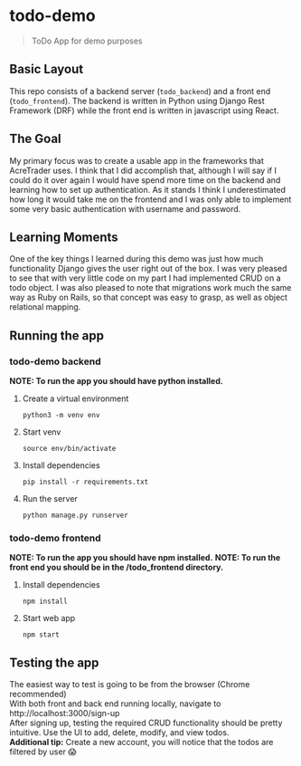 # todo-demo
> ToDo App for demo purposes

## Basic Layout
This repo consists of a backend server (`todo_backend`) and a front end (`todo_frontend`).
The backend is written in Python using Django Rest Framework (DRF) while the front end is written in javascript using React.

## The Goal
My primary focus was to create a usable app in the frameworks that AcreTrader uses. I think that I did accomplish that, although I will say if I could do it over again I would have spend more time on the backend and learning how to set up authentication. As it stands I think I underestimated how long it would take me on the frontend and I was only able to implement some very basic authentication with username and password.

## Learning Moments
One of the key things I learned during this demo was just how much functionality Django gives the user right out of the box. I was very pleased to see that with very little code on my part I had implemented CRUD on a todo object.
I was also pleased to note that migrations work much the same way as Ruby on Rails, so that concept was easy to grasp, as well as object relational mapping.

## Running the app

### todo-demo backend
**NOTE: To run the app you should have python installed.**
1. Create a virtual environment
   ```
   python3 -m venv env
   ```
2. Start venv
   ```
   source env/bin/activate 
   ```
3. Install dependencies
   ```
   pip install -r requirements.txt
   ```
4. Run the server
   ```
   python manage.py runserver
   ```

### todo-demo frontend

**NOTE: To run the app you should have npm installed.**
**NOTE: To run the front end you should be in the /todo_frontend directory.**
1. Install dependencies
   ```
   npm install
   ```
2. Start web app
   ```
   npm start
   ```
   
## Testing the app
The easiest way to test is going to be from the browser (Chrome recommended)   
With both front and back end running locally, navigate to http://localhost:3000/sign-up      
After signing up, testing the required CRUD functionality should be pretty intuitive. Use the UI to add, delete, modify, and view todos.   
**Additional tip:** Create a new account, you will notice that the todos are filtered by user 😱


